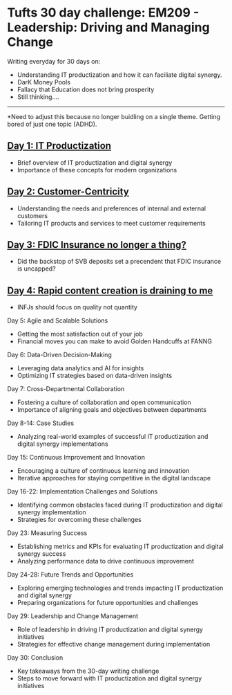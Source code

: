 # Tufts 30 day challenge: EM209 - Leadership: Driving and Managing Change

Writing everyday for 30 days on:

- Understanding IT productization and how it can faciliate digital synergy. 
- DarK Money Pools
- Fallacy that Education does not bring prosperity
- Still thinking....


---

*Need to adjust this because no longer buidling on a single theme. Getting bored of just one topic (ADHD).


## [Day 1: IT Productization](day-1.md)
* Brief overview of IT productization and digital synergy
* Importance of these concepts for modern organizations

## [Day 2: Customer-Centricity](day-2.md)
* Understanding the needs and preferences of internal and external customers
* Tailoring IT products and services to meet customer requirements

## [Day 3: FDIC Insurance no longer a thing?](day-3.md)
* Did the backstop of SVB deposits set a precendent that FDIC insurance is uncapped?

## [Day 4: Rapid content creation is draining to me](day-4.md)
* INFJs should focus on quality not quantity 


Day 5: Agile and Scalable Solutions
* Getting the most satisfaction out of your job
* Financial moves you can make to avoid Golden Handcuffs at FANNG

Day 6: Data-Driven Decision-Making
* Leveraging data analytics and AI for insights
* Optimizing IT strategies based on data-driven insights

Day 7: Cross-Departmental Collaboration
* Fostering a culture of collaboration and open communication
* Importance of aligning goals and objectives between departments

Day 8-14: Case Studies
* Analyzing real-world examples of successful IT productization and digital synergy implementations

Day 15: Continuous Improvement and Innovation
* Encouraging a culture of continuous learning and innovation
* Iterative approaches for staying competitive in the digital landscape

Day 16-22: Implementation Challenges and Solutions
* Identifying common obstacles faced during IT productization and digital synergy implementation
* Strategies for overcoming these challenges

Day 23: Measuring Success
* Establishing metrics and KPIs for evaluating IT productization and digital synergy success
* Analyzing performance data to drive continuous improvement

Day 24-28: Future Trends and Opportunities
* Exploring emerging technologies and trends impacting IT productization and digital synergy
* Preparing organizations for future opportunities and challenges

Day 29: Leadership and Change Management
* Role of leadership in driving IT productization and digital synergy initiatives
* Strategies for effective change management during implementation

Day 30: Conclusion
* Key takeaways from the 30-day writing challenge
* Steps to move forward with IT productization and digital synergy initiatives

